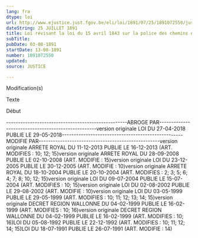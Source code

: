 ```yaml
---
lang: fra
dtype: loi
url: http://www.ejustice.just.fgov.be/eli/loi/1891/07/25/1891072550/justel
dateString: 25 JUILLET 1891
title: Loi révisant la loi du 15 avril 1843 sur la police des chemins de fer
subTitle: 
pubDate: 03-08-1891
startDate: 13-08-1891
number: 1891072550
updated: 
source: JUSTICE

---
```


 
 Modification(s) 
 
 
 Texte 

 
 

 Début 
 

---------------------------------------------------ABROGE PAR---------------------------------------------------version originale LOI DU 27-04-2018 PUBLIE LE 29-05-2018---------------------------------------------------MODIFIE PAR---------------------------------------------------version originale ARRETE ROYAL DU 11-12-2013 PUBLIE LE 16-12-2013
(ART. MODIFIES : 10; 12; 15)version originale ARRETE ROYAL DU 28-09-2008 PUBLIE LE 02-10-2008
(ART. MODIFIE : 15)version originale LOI DU 23-12-2005 PUBLIE LE 30-12-2005
(ART. MODIFIE : 10)version originale ARRETE ROYAL DU 18-10-2004 PUBLIE LE 20-10-2004
(ART. MODIFIES : 2; 3; 5; 6; 4; 7; 8; 10; 12; 15)version originale LOI DU 09-07-2004 PUBLIE LE 15-07-2004
(ART. MODIFIES : 10; 15)version originale LOI DU 02-08-2002 PUBLIE LE 29-08-2002
(ART. MODIFIE : 10)version originale LOI DU 03-05-1999 PUBLIE LE 29-05-1999
(ART. MODIFIES : 10; 11; 12; 13; 14; 15)version originale DECRET REGION WALLONNE DU 04-02-1999 PUBLIE LE 16-02-1999
(ART. MODIFIES : 10; 16)version originale DECRET REGION WALLONNE DU 04-02-1999 PUBLIE LE 16-02-1999
(ART. MODIFIES : 10; 16)LOI DU 05-08-1992 PUBLIE LE 22-12-1992
(ART. MODIFIES : 10; 11; 12; 14; 15)LOI DU 18-07-1991 PUBLIE LE 26-07-1991
(ART. MODIFIE : 14)

